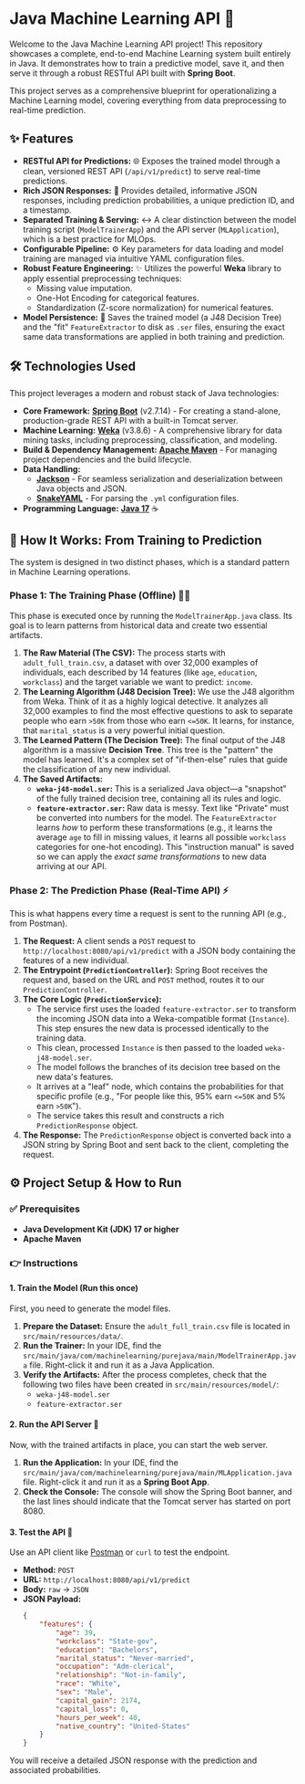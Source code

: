 # Java Machine Learning API 🤖

Welcome to the Java Machine Learning API project! This repository showcases a complete, end-to-end Machine Learning system built entirely in Java. It demonstrates how to train a predictive model, save it, and then serve it through a robust RESTful API built with **Spring Boot**.

This project serves as a comprehensive blueprint for operationalizing a Machine Learning model, covering everything from data preprocessing to real-time prediction.

## ✨ Features

* **RESTful API for Predictions:** 🌐 Exposes the trained model through a clean, versioned REST API (`/api/v1/predict`) to serve real-time predictions.
* **Rich JSON Responses:** 📝 Provides detailed, informative JSON responses, including prediction probabilities, a unique prediction ID, and a timestamp.
* **Separated Training & Serving:** ↔️ A clear distinction between the model training script (`ModelTrainerApp`) and the API server (`MLApplication`), which is a best practice for MLOps.
* **Configurable Pipeline:** ⚙️ Key parameters for data loading and model training are managed via intuitive YAML configuration files.
* **Robust Feature Engineering:** ✨ Utilizes the powerful **Weka** library to apply essential preprocessing techniques:
    * Missing value imputation.
    * One-Hot Encoding for categorical features.
    * Standardization (Z-score normalization) for numerical features.
* **Model Persistence:** 💾 Saves the trained model (a J48 Decision Tree) and the "fit" `FeatureExtractor` to disk as `.ser` files, ensuring the exact same data transformations are applied in both training and prediction.

## 🛠️ Technologies Used

This project leverages a modern and robust stack of Java technologies:

* **Core Framework:** [**Spring Boot**](https://spring.io/projects/spring-boot) (v2.7.14) - For creating a stand-alone, production-grade REST API with a built-in Tomcat server.
* **Machine Learning:** [**Weka**](https://waikato.github.io/weka/index.html) (v3.8.6) - A comprehensive library for data mining tasks, including preprocessing, classification, and modeling.
* **Build & Dependency Management:** [**Apache Maven**](https://maven.apache.org/) - For managing project dependencies and the build lifecycle.
* **Data Handling:**
    * [**Jackson**](https://github.com/FasterXML/jackson) - For seamless serialization and deserialization between Java objects and JSON.
    * [**SnakeYAML**](https://bitbucket.org/snakeyaml/snakeyaml/src/master/) - For parsing the `.yml` configuration files.
* **Programming Language:** [**Java 17**](https://www.oracle.com/java/technologies/javase/jdk17-archive-downloads.html) ☕

## 🧠 How It Works: From Training to Prediction

The system is designed in two distinct phases, which is a standard pattern in Machine Learning operations.

### Phase 1: The Training Phase (Offline) 🏋️‍♂️

This phase is executed once by running the `ModelTrainerApp.java` class. Its goal is to learn patterns from historical data and create two essential artifacts.

1.  **The Raw Material (The CSV):** The process starts with `adult_full_train.csv`, a dataset with over 32,000 examples of individuals, each described by 14 features (like `age`, `education`, `workclass`) and the target variable we want to predict: `income`.
2.  **The Learning Algorithm (J48 Decision Tree):** We use the J48 algorithm from Weka. Think of it as a highly logical detective. It analyzes all 32,000 examples to find the most effective questions to ask to separate people who earn `>50K` from those who earn `<=50K`. It learns, for instance, that `marital_status` is a very powerful initial question.
3.  **The Learned Pattern (The Decision Tree):** The final output of the J48 algorithm is a massive **Decision Tree**. This tree is the "pattern" the model has learned. It's a complex set of "if-then-else" rules that guide the classification of any new individual.
4.  **The Saved Artifacts:**
    * **`weka-j48-model.ser`:** This is a serialized Java object—a "snapshot" of the fully trained decision tree, containing all its rules and logic.
    * **`feature-extractor.ser`:** Raw data is messy. Text like "Private" must be converted into numbers for the model. The `FeatureExtractor` learns *how* to perform these transformations (e.g., it learns the average `age` to fill in missing values, it learns all possible `workclass` categories for one-hot encoding). This "instruction manual" is saved so we can apply the *exact same transformations* to new data arriving at our API.

### Phase 2: The Prediction Phase (Real-Time API) ⚡

This is what happens every time a request is sent to the running API (e.g., from Postman).

1.  **The Request:** A client sends a `POST` request to `http://localhost:8080/api/v1/predict` with a JSON body containing the features of a new individual.
2.  **The Entrypoint (`PredictionController`):** Spring Boot receives the request and, based on the URL and `POST` method, routes it to our `PredictionController`.
3.  **The Core Logic (`PredictionService`):**
    * The service first uses the loaded `feature-extractor.ser` to transform the incoming JSON data into a Weka-compatible format (`Instance`). This step ensures the new data is processed identically to the training data.
    * This clean, processed `Instance` is then passed to the loaded `weka-j48-model.ser`.
    * The model follows the branches of its decision tree based on the new data's features.
    * It arrives at a "leaf" node, which contains the probabilities for that specific profile (e.g., "For people like this, 95% earn `<=50K` and 5% earn `>50K`").
    * The service takes this result and constructs a rich `PredictionResponse` object.
4.  **The Response:** The `PredictionResponse` object is converted back into a JSON string by Spring Boot and sent back to the client, completing the request.

## ⚙️ Project Setup & How to Run

### ✅ Prerequisites

* **Java Development Kit (JDK) 17 or higher**
* **Apache Maven**

### 👉 Instructions

#### 1. Train the Model (Run this once)

First, you need to generate the model files.

1.  **Prepare the Dataset:** Ensure the `adult_full_train.csv` file is located in `src/main/resources/data/`.
2.  **Run the Trainer:** In your IDE, find the `src/main/java/com/machinelearning/purejava/main/ModelTrainerApp.java` file. Right-click it and run it as a Java Application.
3.  **Verify the Artifacts:** After the process completes, check that the following two files have been created in `src/main/resources/model/`:
    * `weka-j48-model.ser`
    * `feature-extractor.ser`

#### 2. Run the API Server 🚀

Now, with the trained artifacts in place, you can start the web server.

1.  **Run the Application:** In your IDE, find the `src/main/java/com/machinelearning/purejava/main/MLApplication.java` file. Right-click it and run it as a **Spring Boot App**.
2.  **Check the Console:** The console will show the Spring Boot banner, and the last lines should indicate that the Tomcat server has started on port 8080.

#### 3. Test the API 🧪

Use an API client like [Postman](https://www.postman.com/) or `curl` to test the endpoint.

* **Method:** `POST`
* **URL:** `http://localhost:8080/api/v1/predict`
* **Body:** `raw` -> `JSON`
* **JSON Payload:**
    ```json
    {
        "features": {
            "age": 39,
            "workclass": "State-gov",
            "education": "Bachelors",
            "marital_status": "Never-married",
            "occupation": "Adm-clerical",
            "relationship": "Not-in-family",
            "race": "White",
            "sex": "Male",
            "capital_gain": 2174,
            "capital_loss": 0,
            "hours_per_week": 40,
            "native_country": "United-States"
        }
    }
    ```

You will receive a detailed JSON response with the prediction and associated probabilities.